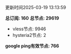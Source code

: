 更新时间2025-03-19 13:13:59

**总订阅: 160**
**总节点: 29619**
- vless节点: 9946
- hysteria2节点: 2

**google ping有效节点: 766**
